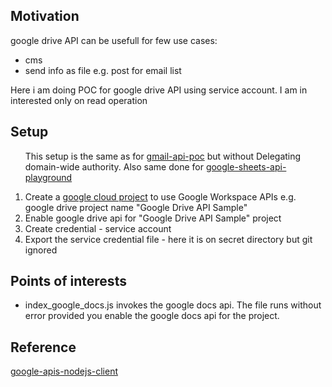<h2>Motivation</h2>
google drive API can be usefull for few use cases:
<ul>
<li>cms</li>
<li>send info as file e.g. post for email list</li>
</ul>

Here i am doing POC for google drive API using service account. I am in interested only on read operation

<h2>Setup</h2>
<ol>

This setup is the same as for <a href='https://github.com/NathanKr/gmail-api-poc'>gmail-api-poc</a> but without Delegating domain-wide authority. Also same done for <a href='https://github.com/NathanKr/google-sheets-api-playground'>google-sheets-api-playground</a>

<li>Create a <a href='https://developers.google.com/workspace/guides/create-project'>google cloud project</a> to use Google Workspace APIs  e.g. google drive project name "Google Drive API Sample"</li>
<li>Enable google drive api for "Google Drive API Sample" project</li>
<li>Create credential - service account</li>
<li>Export the service credential file - here it is on secret directory but git ignored</li></ol>

<h2>Points of interests</h2>
<ul>
<li>index_google_docs.js invokes the google docs api. The file runs without error provided you enable the google docs api for the project. </li>
</ul>



<h2>Reference</h2>
<a href='https://github.com/googleapis/google-api-nodejs-client#google-apis-nodejs-client'>google-apis-nodejs-client</a>
